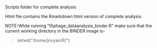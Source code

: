 Scripts folder for complete analysis

Html file contains the Rmarkdown html version of complete analysis.

NOTE-While running "t5phage_dataanalysis_binder.R" make sure that the current working directory in the BINDER image is-
>setwd("/home/jovyan/R/")


